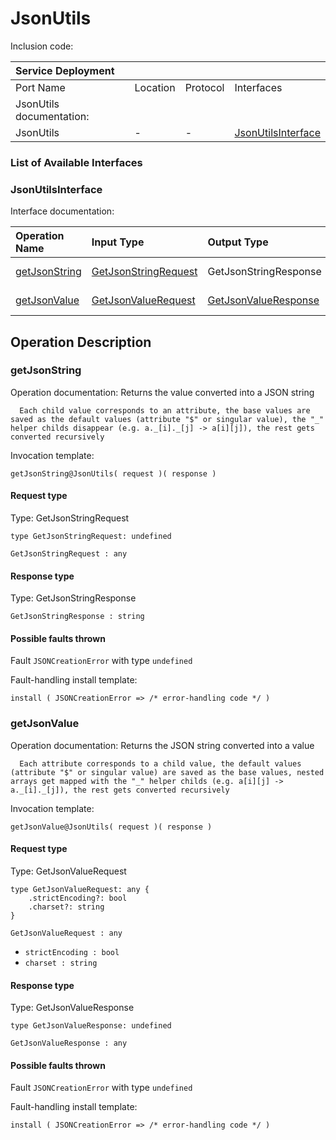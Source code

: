 <!-- markdownlint-disable -->

# JsonUtils

Inclusion code: 

| Service Deployment |  |  |  |
| :--- | :--- | :--- | :--- |
| Port Name | Location | Protocol | Interfaces |
| JsonUtils documentation: |  |  |  |
| JsonUtils | - | - | [JsonUtilsInterface](json_utils.md#JsonUtilsInterface) |

### List of Available Interfaces

### JsonUtilsInterface <a id="JsonUtilsInterface"></a>

Interface documentation:

| Operation Name | Input Type | Output Type | Faults |
| :--- | :--- | :--- | :--- |
| [getJsonString](json_utils.md#getJsonString) | [GetJsonStringRequest](json_utils.md#GetJsonStringRequest) | GetJsonStringResponse |  JSONCreationError\( undefined \) |
| [getJsonValue](json_utils.md#getJsonValue) | [GetJsonValueRequest](json_utils.md#GetJsonValueRequest) | [GetJsonValueResponse](json_utils.md#GetJsonValueResponse) |  JSONCreationError\( undefined \) |

## Operation Description

### getJsonString <a id="getJsonString"></a>

Operation documentation: Returns the value converted into a JSON string

```jolie
  Each child value corresponds to an attribute, the base values are saved as the default values (attribute "$" or singular value), the "_" helper childs disappear (e.g. a._[i]._[j] -> a[i][j]), the rest gets converted recursively
```

Invocation template:

```jolie
getJsonString@JsonUtils( request )( response )
```

#### Request type <a id="GetJsonStringRequest"></a>

Type: GetJsonStringRequest

```jolie
type GetJsonStringRequest: undefined
```

`GetJsonStringRequest : any`

#### Response type

Type: GetJsonStringResponse

`GetJsonStringResponse : string`

#### Possible faults thrown

Fault `JSONCreationError` with type `undefined`

Fault-handling install template:

```jolie
install ( JSONCreationError => /* error-handling code */ )
```

### getJsonValue <a id="getJsonValue"></a>

Operation documentation: Returns the JSON string converted into a value

```jolie
  Each attribute corresponds to a child value, the default values (attribute "$" or singular value) are saved as the base values, nested arrays get mapped with the "_" helper childs (e.g. a[i][j] -> a._[i]._[j]), the rest gets converted recursively
```

Invocation template:

```jolie
getJsonValue@JsonUtils( request )( response )
```

#### Request type <a id="GetJsonValueRequest"></a>

Type: GetJsonValueRequest

```jolie
type GetJsonValueRequest: any {
    .strictEncoding?: bool
    .charset?: string
}
```

`GetJsonValueRequest : any`

* `strictEncoding : bool`
* `charset : string`

#### Response type <a id="GetJsonValueResponse"></a>

Type: GetJsonValueResponse

```jolie
type GetJsonValueResponse: undefined
```

`GetJsonValueResponse : any`

#### Possible faults thrown

Fault `JSONCreationError` with type `undefined`

Fault-handling install template:

```jolie
install ( JSONCreationError => /* error-handling code */ )
```

